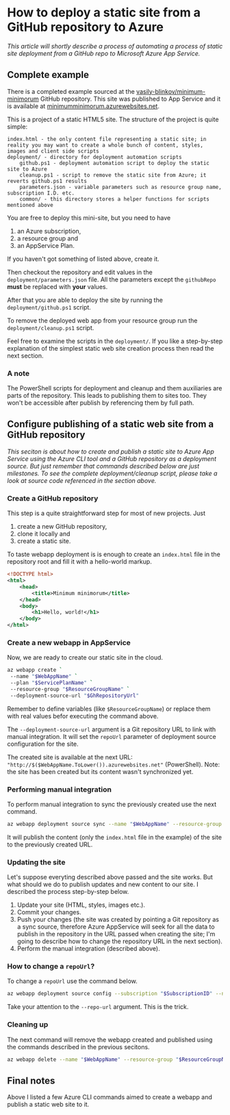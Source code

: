 # How to deploy a static site from a GitHub repository to Azure

_This article will shortly describe a process of automating a process of static site deployment from a GitHub repo to Microsoft Azure App Service._

## Complete example

There is a completed example sourced at the [vasily-blinkov/minimum-minimorum](https://github.com/vasily-blinkov/minimum-minimorum) GitHub repository.
This site was published to App Service and it is available at [minimumminimorum.azurewebsites.net](http://minimumminimorum.azurewebsites.net/).

This is a project of a static HTML5 site. The structure of the project is quite simple:

```
index.html - the only content file representing a static site; in reality you may want to create a whole bunch of content, styles, images and client side scripts
deployment/ - directory for deployment automation scripts
    github.ps1 - deployment automation script to deploy the static site to Azure 
    cleanup.ps1 - script to remove the static site from Azure; it reverts github.ps1 results
    parameters.json - variable parameters such as resource group name, subscription I.D. etc.
    common/ - this directory stores a helper functions for scripts mentioned above
```

You are free to deploy this mini-site, but you need to have

1. an Azure subscription,
1. a resource group and
1. an AppService Plan.

If you haven't got something of listed above, create it.

Then checkout the repository and edit values in the `deployment/parameters.json` file. All the parameters except the `githubRepo` **must** be replaced with **your** values.

After that you are able to deploy the site by running the `deployment/github.ps1` script.

To remove the deployed web app from your resource group run the `deployment/cleanup.ps1` script.

Feel free to examine the scripts in the `deployment/`. If you like a step-by-step explanation of the simplest static web site creation process then read the next section.

### A note

The PowerShell scripts for deployment and cleanup and them auxiliaries are parts of the repository. This leads to publishing them to sites too. They won't be accessible after publish by referencing them by full path.

## Configure publishing of a static web site from a GitHub repository

_This seciton is about how to create and publish a static site to Azure App Service using the Azure CLI tool and a GitHub repository as a deployment source. 
But just remember that commands described below are just milestones. To see the complete deployment/cleanup script, please take a look at source code referenced in the section above._

### Create a GitHub repository

This step is a quite straightforward step for most of new projects. Just

1. create a new GitHub repository,
1. clone it locally and
1. create a static site.

To taste webapp deployment is is enough to create an `index.html` file in the repository root and fill it with a hello-world markup.

```xml
<!DOCTYPE html>
<html>
    <head>
        <title>Minimum minimorum</title>
    </head>
    <body>
        <h1>Hello, world!</h1>
    </body>
</html>
```

### Create a new webapp in AppService

Now, we are ready to create our static site in the cloud.

```bash
az webapp create `
 --name "$WebAppName" `
 --plan "$ServicePlanName" `
 --resource-group "$ResourceGroupName" `
 --deployment-source-url "$GhRepositoryUrl"
```

Remember to define variables (like `$ResourceGroupName`) or replace them with real values befor executing the command above.

The `--deployment-source-url` argument is a Git repository URL to link with manual integration. It will set the `repoUrl` parameter of deployment source configuration for the site.

The created site is available at the next URL: `"http://$($WebAppName.ToLower()).azurewebsites.net"` (PowerShell). Note: the site has been created but its content wasn't synchronized yet.

### Performing manual integration

To perform manual integration to sync the previously created use the next command.

```bash
az webapp deployment source sync --name "$WebAppName" --resource-group "$ResourceGroupName"
```

It will publish the content (only the `index.html` file in the example) of the site to the previously created URL.

### Updating the site

Let's suppose everyting described above passed and the site works. But what should we do to publish updates and new content to our site. I described the process step-by-step below.

1. Update your site (HTML, styles, images etc.).
1. Commit your changes.
1. Push your changes (the site was created by pointing a Git repository as a sync source, therefore Azure AppService will seek for all the data to publish in the repository in the URL passed when creating the site; I'm going to describe how to change the repository URL in the next section).
1. Perform the manual integration (described above).

### How to change a `repoUrl`?

To change a `repoUrl` use the command below.

```bash
az webapp deployment source config --subscription "$SubscriptionID" --name "$WebAppName" --resource-group "$ResourceGroupName" --repo-url "$NewRepoUrl"
```

Take your attention to the `--repo-url` argument. This is the trick.

### Cleaning up

The next command will remove the webapp created and published using the commands described in the previous secitons.

```bash
az webapp delete --name "$WebAppName" --resource-group "$ResourceGroupName"
```

## Final notes

Above I listed a few Azure CLI commands aimed to create a webapp and publish a static web site to it.




